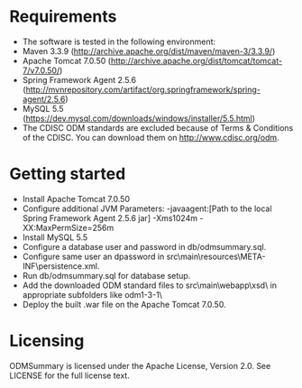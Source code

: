 # Requirements

* The software is tested in the following environment:
* Maven 3.3.9 (http://archive.apache.org/dist/maven/maven-3/3.3.9/)
* Apache Tomcat 7.0.50 (http://archive.apache.org/dist/tomcat/tomcat-7/v7.0.50/)
* Spring Framework Agent 2.5.6 (http://mvnrepository.com/artifact/org.springframework/spring-agent/2.5.6)
* MySQL 5.5 (https://dev.mysql.com/downloads/windows/installer/5.5.html)
* The CDISC ODM standards are excluded because of Terms & Conditions of the CDISC. You can download them on http://www.cdisc.org/odm.

# Getting started

* Install Apache Tomcat 7.0.50
* Configure additional JVM Parameters: -javaagent:[Path to the local Spring Framework Agent 2.5.6 jar] -Xms1024m -XX:MaxPermSize=256m
* Install MySQL 5.5
* Configure a database user and password in db/odmsummary.sql.
* Configure same user an dpassword in src\main\resources\META-INF\persistence.xml.
* Run db/odmsummary.sql for database setup.
* Add the downloaded ODM standard files to src\main\webapp\xsd\ in appropriate subfolders like odm1-3-1\
* Deploy the built .war file on the Apache Tomcat 7.0.50.

# Licensing

ODMSummary is licensed under the Apache License, Version 2.0. See LICENSE for the full license text.